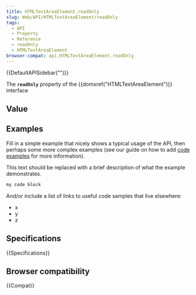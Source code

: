 ```yaml
---
title: HTMLTextAreaElement.readOnly
slug: Web/API/HTMLTextAreaElement/readOnly
tags:
  - API
  - Property
  - Reference
  - readOnly
  - HTMLTextAreaElement
browser-compat: api.HTMLTextAreaElement.readOnly
---
```

{{DefaultAPISidebar("")}}

The **`readOnly`** property of the {{domxref("HTMLTextAreaElement")}} interface 

## Value



## Examples

Fill in a simple example that nicely shows a typical usage of the API, then perhaps some more complex examples (see our guide on how to add [code examples](/en-US/docs/MDN/Contribute/Structures/Code_examples) for more information).

This text should be replaced with a brief description of what the example demonstrates.

```js
my code block
```

And/or include a list of links to useful code samples that live elsewhere:

*   x
*   y
*   z

## Specifications

{{Specifications}}

## Browser compatibility

{{Compat}}


